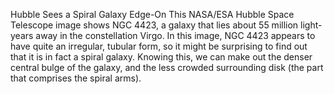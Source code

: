 Hubble Sees a Spiral Galaxy Edge-On 
 This NASA/ESA Hubble Space Telescope image shows NGC 4423, a galaxy that lies about 55 million light-years away in the constellation Virgo. In this image, NGC 4423 appears to have quite an irregular, tubular form, so it might be surprising to find out that it is in fact a spiral galaxy. Knowing this, we can make out the denser central bulge of the galaxy, and the less crowded surrounding disk (the part that comprises the spiral arms).